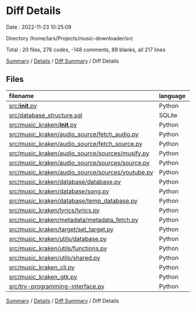 # Diff Details

Date : 2022-11-23 10:25:09

Directory /home/lars/Projects/music-downloader/src

Total : 20 files,  276 codes, -148 comments, 89 blanks, all 217 lines

[Summary](results.md) / [Details](details.md) / [Diff Summary](diff.md) / Diff Details

## Files
| filename | language | code | comment | blank | total |
| :--- | :--- | ---: | ---: | ---: | ---: |
| [src/__init__.py](/src/__init__.py) | Python | 0 | 0 | 1 | 1 |
| [src/database_structure.sql](/src/database_structure.sql) | SQLite | 60 | 0 | 7 | 67 |
| [src/music_kraken/__init__.py](/src/music_kraken/__init__.py) | Python | 16 | 6 | 1 | 23 |
| [src/music_kraken/audio_source/fetch_audio.py](/src/music_kraken/audio_source/fetch_audio.py) | Python | -1 | 1 | -2 | -2 |
| [src/music_kraken/audio_source/fetch_source.py](/src/music_kraken/audio_source/fetch_source.py) | Python | -1 | 0 | 1 | 0 |
| [src/music_kraken/audio_source/sources/musify.py](/src/music_kraken/audio_source/sources/musify.py) | Python | 4 | -111 | 0 | -107 |
| [src/music_kraken/audio_source/sources/source.py](/src/music_kraken/audio_source/sources/source.py) | Python | 1 | 0 | 2 | 3 |
| [src/music_kraken/audio_source/sources/youtube.py](/src/music_kraken/audio_source/sources/youtube.py) | Python | -4 | -61 | 2 | -63 |
| [src/music_kraken/database/database.py](/src/music_kraken/database/database.py) | Python | 163 | 80 | 41 | 284 |
| [src/music_kraken/database/song.py](/src/music_kraken/database/song.py) | Python | 86 | 5 | 34 | 125 |
| [src/music_kraken/database/temp_database.py](/src/music_kraken/database/temp_database.py) | Python | 11 | 0 | 5 | 16 |
| [src/music_kraken/lyrics/lyrics.py](/src/music_kraken/lyrics/lyrics.py) | Python | 1 | 0 | 1 | 2 |
| [src/music_kraken/metadata/metadata_fetch.py](/src/music_kraken/metadata/metadata_fetch.py) | Python | 1 | 0 | 1 | 2 |
| [src/music_kraken/target/set_target.py](/src/music_kraken/target/set_target.py) | Python | 1 | 0 | 0 | 1 |
| [src/music_kraken/utils/database.py](/src/music_kraken/utils/database.py) | Python | -158 | -80 | -40 | -278 |
| [src/music_kraken/utils/functions.py](/src/music_kraken/utils/functions.py) | Python | 3 | 0 | 1 | 4 |
| [src/music_kraken/utils/shared.py](/src/music_kraken/utils/shared.py) | Python | -7 | 0 | -3 | -10 |
| [src/music_kraken_cli.py](/src/music_kraken_cli.py) | Python | 94 | 9 | 32 | 135 |
| [src/music_kraken_gtk.py](/src/music_kraken_gtk.py) | Python | 3 | 0 | 2 | 5 |
| [src/try-programming-interface.py](/src/try-programming-interface.py) | Python | 3 | 3 | 3 | 9 |

[Summary](results.md) / [Details](details.md) / [Diff Summary](diff.md) / Diff Details